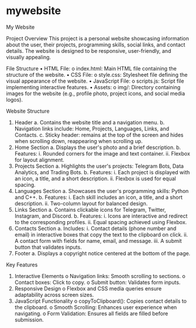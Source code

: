 # mywebsite
My Website

Project Overview
This project is a personal website showcasing information about the user, their projects, programming skills, social links, and contact details. The website is designed to be responsive, user-friendly, and visually appealing.

File Structure
•	HTML File:
o	index.html: Main HTML file containing the structure of the website.
•	CSS File:
o	style.css: Stylesheet file defining the visual appearance of the website.
•	JavaScript File:
o	scripts.js: Script file implementing interactive features.
•	Assets:
o	img/: Directory containing images for the website (e.g., profile photo, project icons, and social media logos).

Website Structure
1.	Header
a.	Contains the website title and a navigation menu.
b.	Navigation links include: Home, Projects, Languages, Links, and Contacts.
c.	Sticky header: remains at the top of the screen and hides when scrolling down, reappearing when scrolling up.
2.	Home Section
a.	Displays the user's photo and a brief description.
b.	Features:
i.	Rounded corners for the image and text container.
ii.	Flexbox for layout alignment.
3.	Projects Section
a.	Highlights the user's projects: Telegram Bots, Data Analytics, and Trading Bots.
b.	Features:
i.	Each project is displayed with an icon, a title, and a short description.
ii.	Flexbox is used for equal spacing.
4.	Languages Section
a.	Showcases the user's programming skills: Python and C++.
b.	Features:
i.	Each skill includes an icon, a title, and a short description.
ii.	Two-column layout for balanced design.
5.	Links Section
a.	Contains clickable icons for Telegram, Twitter, Instagram, and Discord.
b.	Features:
i.	Icons are interactive and redirect to the corresponding profiles.
ii.	Equal spacing achieved using Flexbox.
6.	Contacts Section
a.	Includes:
i.	Contact details (phone number and email) in interactive boxes that copy the text to the clipboard on click.
ii.	A contact form with fields for name, email, and message.
iii.	A submit button that validates inputs.
7.	Footer
a.	Displays a copyright notice centered at the bottom of the page.


Key Features
1.	Interactive Elements
o	Navigation links: Smooth scrolling to sections.
o	Contact boxes: Click to copy.
o	Submit button: Validates form inputs.
2.	Responsive Design
o	Flexbox and CSS media queries ensure adaptability across screen sizes.
3.	JavaScript Functionality
o	copyToClipboard(): Copies contact details to the clipboard.
o	Smooth Scrolling: Enhances user experience when navigating.
o	Form Validation: Ensures all fields are filled before submission.

